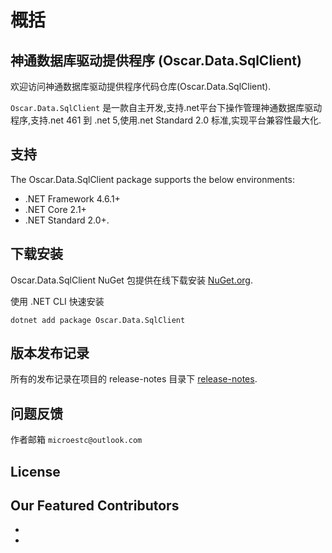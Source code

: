 # 概括

## 神通数据库驱动提供程序 (Oscar.Data.SqlClient)

欢迎访问神通数据库驱动提供程序代码仓库(Oscar.Data.SqlClient).

`Oscar.Data.SqlClient` 是一款自主开发,支持.net平台下操作管理神通数据库驱动程序,支持.net 461 到 .net 5,使用.net Standard 2.0 标准,实现平台兼容性最大化.


## 支持

The Oscar.Data.SqlClient package supports the below environments:

- .NET Framework 4.6.1+
- .NET Core 2.1+
- .NET Standard 2.0+.

## 下载安装

Oscar.Data.SqlClient NuGet 包提供在线下载安装 [NuGet.org](https://www.nuget.org/packages/Oscar.Data.SqlClient/).

使用 .NET CLI 快速安装
```
dotnet add package Oscar.Data.SqlClient
```


## 版本发布记录

所有的发布记录在项目的 release-notes 目录下 [release-notes](release-notes).


## 问题反馈

作者邮箱 `microestc@outlook.com`


## License


## Our Featured Contributors

- 
- 

